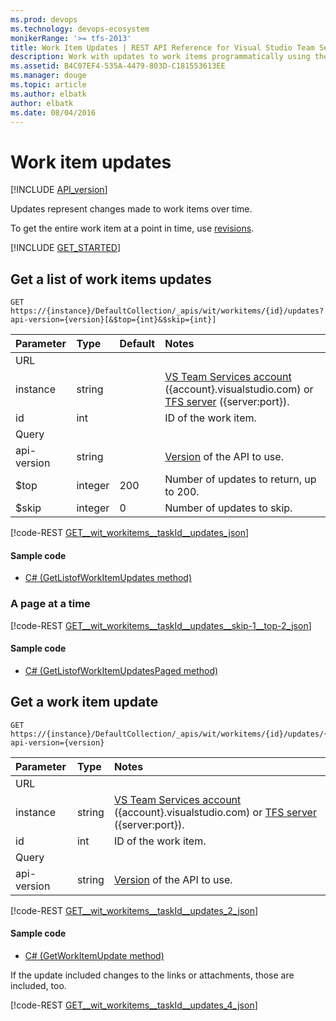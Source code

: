 ```yaml
---
ms.prod: devops
ms.technology: devops-ecosystem
monikerRange: '>= tfs-2013'
title: Work Item Updates | REST API Reference for Visual Studio Team Services and Team Foundation Server
description: Work with updates to work items programmatically using the REST APIs for Visual Studio Team Services and Team Foundation Server. 
ms.assetid: B4C07EF4-535A-4479-803D-C181553613EE
ms.manager: douge
ms.topic: article
ms.author: elbatk
author: elbatk
ms.date: 08/04/2016
---
```


# Work item updates
[!INCLUDE [API_version](../_data/version.md)]

Updates represent changes made to work items over time.

To get the entire work item at a point in time, use [revisions](./revisions.md).

[!INCLUDE [GET_STARTED](../_data/get-started.md)]

## Get a list of work items updates

```no-highlight
GET https://{instance}/DefaultCollection/_apis/wit/workitems/{id}/updates?api-version={version}[&$top={int}&$skip={int}]
```

| Parameter | Type    | Default | Notes	
|:----------|:--------|:--------|:--------------------------------------
| URL
| instance  | string  |         | [VS Team Services account](/integrate/get-started/rest/basics.md) ({account}.visualstudio.com) or [TFS server](/integrate/get-started/rest/basics.md) ({server:port}).
| id        | int     |         | ID of the work item.
| Query
| api-version | string  |         | [Version](../../concepts/rest-api-versioning.md) of the API to use.
| $top      | integer | 200     | Number of updates to return, up to 200.
| $skip     | integer | 0       | Number of updates to skip.

[!code-REST [GET__wit_workitems__taskId__updates_json](./_data/updates/GET__wit_workitems__taskId__updates.json)]

#### Sample code

* [C# (GetListofWorkItemUpdates method)](https://github.com/Microsoft/vsts-dotnet-samples/blob/master/ClientLibrary/Snippets/Microsoft.TeamServices.Samples.Client/WorkItemTracking/UpdatesSample.cs#L19)

### A page at a time

[!code-REST [GET__wit_workitems__taskId__updates__skip-1__top-2_json](./_data/updates/GET__wit_workitems__taskId__updates__skip-1__top-2.json)]

#### Sample code

* [C# (GetListofWorkItemUpdatesPaged method)](https://github.com/Microsoft/vsts-dotnet-samples/blob/master/ClientLibrary/Snippets/Microsoft.TeamServices.Samples.Client/WorkItemTracking/UpdatesSample.cs#L43)

## Get a work item update

```no-highlight
GET https://{instance}/DefaultCollection/_apis/wit/workitems/{id}/updates/{revisionId}?api-version={version}
```

| Parameter | Type    | Notes	
|:----------|:--------|:------------------------------------
| URL
| instance  | string  | [VS Team Services account](/integrate/get-started/rest/basics.md) ({account}.visualstudio.com) or [TFS server](/integrate/get-started/rest/basics.md) ({server:port}).
| id        | int     | ID of the work item.
| Query
| api-version | string  | [Version](../../concepts/rest-api-versioning.md) of the API to use.

[!code-REST [GET__wit_workitems__taskId__updates_2_json](./_data/updates/GET__wit_workitems__taskId__updates_2.json)]

#### Sample code

* [C# (GetWorkItemUpdate method)](https://github.com/Microsoft/vsts-dotnet-samples/blob/master/ClientLibrary/Snippets/Microsoft.TeamServices.Samples.Client/WorkItemTracking/UpdatesSample.cs#L68)

If the update included changes to the links or attachments, those are included, too.

[!code-REST [GET__wit_workitems__taskId__updates_4_json](./_data/updates/GET__wit_workitems__taskId__updates_4.json)]